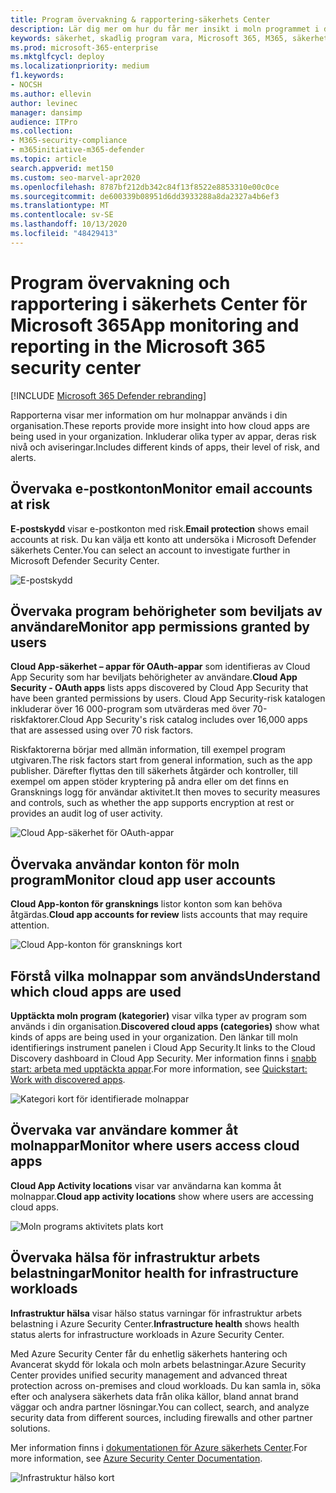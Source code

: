 ```yaml
---
title: Program övervakning & rapportering-säkerhets Center
description: Lär dig mer om hur du får mer insikt i moln programmet i din organisation. Inkluderar olika typer av appar, deras risk nivå och aviseringar.
keywords: säkerhet, skadlig program vara, Microsoft 365, M365, säkerhets Center, övervaka, rapport, appar
ms.prod: microsoft-365-enterprise
ms.mktglfcycl: deploy
ms.localizationpriority: medium
f1.keywords:
- NOCSH
ms.author: ellevin
author: levinec
manager: dansimp
audience: ITPro
ms.collection:
- M365-security-compliance
- m365initiative-m365-defender
ms.topic: article
search.appverid: met150
ms.custom: seo-marvel-apr2020
ms.openlocfilehash: 8787bf212db342c84f13f8522e8853310e00c0ce
ms.sourcegitcommit: de600339b08951d6dd3933288a8da2327a4b6ef3
ms.translationtype: MT
ms.contentlocale: sv-SE
ms.lasthandoff: 10/13/2020
ms.locfileid: "48429413"
---
```

# <a name="app-monitoring-and-reporting-in-the-microsoft-365-security-center"></a><span data-ttu-id="3b682-105">Program övervakning och rapportering i säkerhets Center för Microsoft 365</span><span class="sxs-lookup"><span data-stu-id="3b682-105">App monitoring and reporting in the Microsoft 365 security center</span></span>

[!INCLUDE [Microsoft 365 Defender rebranding](../includes/microsoft-defender.md)]


<span data-ttu-id="3b682-106">Rapporterna visar mer information om hur molnappar används i din organisation.</span><span class="sxs-lookup"><span data-stu-id="3b682-106">These reports provide more insight into how cloud apps are being used in your organization.</span></span> <span data-ttu-id="3b682-107">Inkluderar olika typer av appar, deras risk nivå och aviseringar.</span><span class="sxs-lookup"><span data-stu-id="3b682-107">Includes different kinds of apps, their level of risk, and alerts.</span></span>

## <a name="monitor-email-accounts-at-risk"></a><span data-ttu-id="3b682-108">Övervaka e-postkonton</span><span class="sxs-lookup"><span data-stu-id="3b682-108">Monitor email accounts at risk</span></span>

<span data-ttu-id="3b682-109">**E-postskydd** visar e-postkonton med risk.</span><span class="sxs-lookup"><span data-stu-id="3b682-109">**Email protection** shows email accounts at risk.</span></span> <span data-ttu-id="3b682-110">Du kan välja ett konto att undersöka i Microsoft Defender säkerhets Center.</span><span class="sxs-lookup"><span data-stu-id="3b682-110">You can select an account to investigate further in Microsoft Defender Security Center.</span></span>

![E-postskydd](../../media/email-protection.png)

## <a name="monitor-app-permissions-granted-by-users"></a><span data-ttu-id="3b682-112">Övervaka program behörigheter som beviljats av användare</span><span class="sxs-lookup"><span data-stu-id="3b682-112">Monitor app permissions granted by users</span></span>

<span data-ttu-id="3b682-113">**Cloud App-säkerhet – appar för OAuth-appar** som identifieras av Cloud App Security som har beviljats behörigheter av användare.</span><span class="sxs-lookup"><span data-stu-id="3b682-113">**Cloud App Security - OAuth apps** lists apps discovered by Cloud App Security that have been granted permissions by users.</span></span> <span data-ttu-id="3b682-114">Cloud App Security-risk katalogen inkluderar över 16 000-program som utvärderas med över 70-riskfaktorer.</span><span class="sxs-lookup"><span data-stu-id="3b682-114">Cloud App Security's risk catalog includes over 16,000 apps that are assessed using over 70 risk factors.</span></span>

<span data-ttu-id="3b682-115">Riskfaktorerna börjar med allmän information, till exempel program utgivaren.</span><span class="sxs-lookup"><span data-stu-id="3b682-115">The risk factors start from general information, such as the app publisher.</span></span> <span data-ttu-id="3b682-116">Därefter flyttas den till säkerhets åtgärder och kontroller, till exempel om appen stöder kryptering på andra eller om det finns en Gransknings logg för användar aktivitet.</span><span class="sxs-lookup"><span data-stu-id="3b682-116">It then moves to security measures and controls, such as whether the app supports encryption at rest or provides an audit log of user activity.</span></span>

![Cloud App-säkerhet för OAuth-appar](../../media/cloud-app-security-oauth-apps.png)

## <a name="monitor-cloud-app-user-accounts"></a><span data-ttu-id="3b682-118">Övervaka användar konton för moln program</span><span class="sxs-lookup"><span data-stu-id="3b682-118">Monitor cloud app user accounts</span></span>

<span data-ttu-id="3b682-119">**Cloud App-konton för gransknings** listor konton som kan behöva åtgärdas.</span><span class="sxs-lookup"><span data-stu-id="3b682-119">**Cloud app accounts for review** lists accounts that may require attention.</span></span>

![Cloud App-konton för gransknings kort](../../media/cloud-app-accounts-for-review.png)

## <a name="understand-which-cloud-apps-are-used"></a><span data-ttu-id="3b682-121">Förstå vilka molnappar som används</span><span class="sxs-lookup"><span data-stu-id="3b682-121">Understand which cloud apps are used</span></span>

<span data-ttu-id="3b682-122">**Upptäckta moln program (kategorier)** visar vilka typer av program som används i din organisation.</span><span class="sxs-lookup"><span data-stu-id="3b682-122">**Discovered cloud apps (categories)** show what kinds of apps are being used in your organization.</span></span> <span data-ttu-id="3b682-123">Den länkar till moln identifierings instrument panelen i Cloud App Security.</span><span class="sxs-lookup"><span data-stu-id="3b682-123">It links to the Cloud Discovery dashboard in Cloud App Security.</span></span> <span data-ttu-id="3b682-124">Mer information finns i [snabb start: arbeta med upptäckta appar](https://docs.microsoft.com/cloud-app-security/discovered-apps).</span><span class="sxs-lookup"><span data-stu-id="3b682-124">For more information, see [Quickstart: Work with discovered apps](https://docs.microsoft.com/cloud-app-security/discovered-apps).</span></span>  

![Kategori kort för identifierade molnappar](../../media/discovered-cloud-apps-categories.png)

## <a name="monitor-where-users-access-cloud-apps"></a><span data-ttu-id="3b682-126">Övervaka var användare kommer åt molnappar</span><span class="sxs-lookup"><span data-stu-id="3b682-126">Monitor where users access cloud apps</span></span>

<span data-ttu-id="3b682-127">**Cloud App Activity locations** visar var användarna kan komma åt molnappar.</span><span class="sxs-lookup"><span data-stu-id="3b682-127">**Cloud app activity locations** show where users are accessing cloud apps.</span></span>

![Moln programs aktivitets plats kort](../../media/cloud-app-activity-locations.png)

## <a name="monitor-health-for-infrastructure-workloads"></a><span data-ttu-id="3b682-129">Övervaka hälsa för infrastruktur arbets belastningar</span><span class="sxs-lookup"><span data-stu-id="3b682-129">Monitor health for infrastructure workloads</span></span>

<span data-ttu-id="3b682-130">**Infrastruktur hälsa** visar hälso status varningar för infrastruktur arbets belastning i Azure Security Center.</span><span class="sxs-lookup"><span data-stu-id="3b682-130">**Infrastructure health** shows health status alerts for infrastructure workloads in Azure Security Center.</span></span>

<span data-ttu-id="3b682-131">Med Azure Security Center får du enhetlig säkerhets hantering och Avancerat skydd för lokala och moln arbets belastningar.</span><span class="sxs-lookup"><span data-stu-id="3b682-131">Azure Security Center provides unified security management and advanced threat protection across on-premises and cloud workloads.</span></span> <span data-ttu-id="3b682-132">Du kan samla in, söka efter och analysera säkerhets data från olika källor, bland annat brand väggar och andra partner lösningar.</span><span class="sxs-lookup"><span data-stu-id="3b682-132">You can collect, search, and analyze security data from different sources, including firewalls and other partner solutions.</span></span>

<span data-ttu-id="3b682-133">Mer information finns i [dokumentationen för Azure säkerhets Center](https://docs.microsoft.com/azure/security-center/).</span><span class="sxs-lookup"><span data-stu-id="3b682-133">For more information, see [Azure Security Center Documentation](https://docs.microsoft.com/azure/security-center/).</span></span>

![Infrastruktur hälso kort](../../media/infrastructure-health.png)
